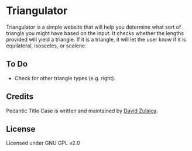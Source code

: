 # Triangulator
Triangulator is a simple website that will help you determine what sort of triangle you might have based on the input. It checks whether the lengths provided will yield a triangle. If it is a triangle, it will let the user know if it is equilateral, isosceles, or scalene.

## To Do
- Check for other triangle types (e.g. right).

## Credits
Pedantic Title Case is written and maintained by [David Zulaica](http://zulaica.info).

## License
Licensed under GNU GPL v2.0
